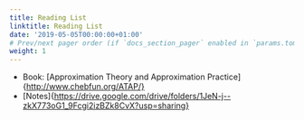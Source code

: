 ```yaml
---
title: Reading List
linktitle: Reading List
date: '2019-05-05T00:00:00+01:00'
# Prev/next pager order (if `docs_section_pager` enabled in `params.toml`)
weight: 1
---
```


- Book: [Approximation Theory and Approximation Practice]{http://www.chebfun.org/ATAP/}
- [Notes]{https://drive.google.com/drive/folders/1JeN-j--zkX773oG1_9Fcgi2izBZk8CvX?usp=sharing}
